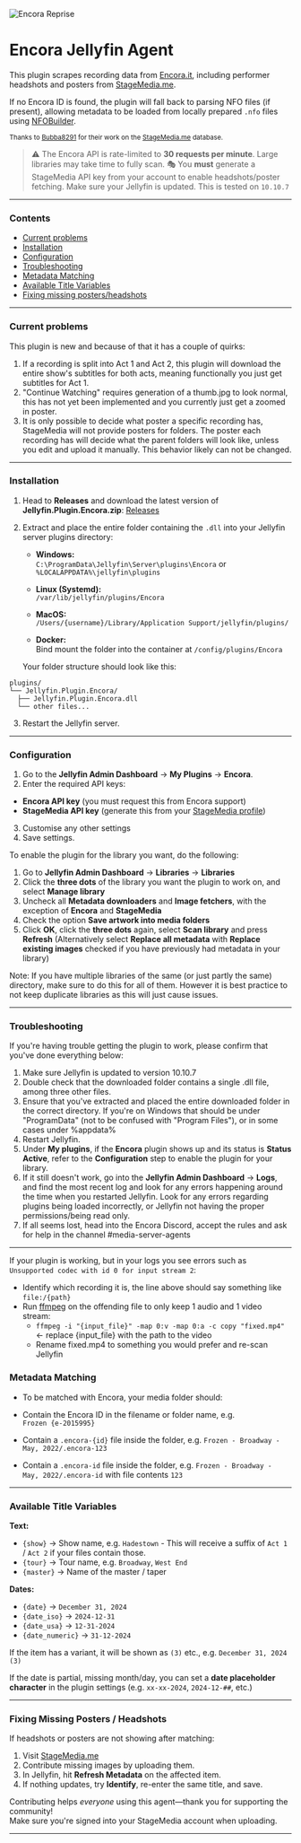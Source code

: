 ![Encora Reprise](https://i.imgur.com/M3ShJse.png)

# Encora Jellyfin Agent

This plugin scrapes recording data from [Encora.it](https://encora.it), including performer headshots and posters from [StageMedia.me](https://stagemedia.me).

If no Encora ID is found, the plugin will fall back to parsing NFO files (if present), allowing metadata to be loaded from locally prepared `.nfo` files using [NFOBuilder](https://github.com/pekempy/NFOBuilder).

<sup>Thanks to [Bubba8291](https://github.com/Bubba8291) for their work on the [StageMedia.me](https://stagemedia.me) database.</sup>

> ⚠️ The Encora API is rate-limited to **30 requests per minute**. Large libraries may take time to fully scan. 
> 🎭 You **must** generate a StageMedia API key from your account to enable headshots/poster fetching.
> Make sure your Jellyfin is updated. This is tested on `10.10.7`
---

### Contents
- [Current problems](#current-problems)
- [Installation](#installation)
- [Configuration](#configuration)
- [Troubleshooting](#troubleshooting)
- [Metadata Matching](#metadata-matching)
- [Available Title Variables](#available-title-variables)
- [Fixing missing posters/headshots](#fixing-missing-posters--headshots)

---
### Current problems

This plugin is new and because of that it has a couple of quirks:
1. If a recording is split into Act 1 and Act 2, this plugin will download the entire show's subtitles for both acts, meaning functionally you just get subtitles for Act 1.
2. "Continue Watching" requires generation of a thumb.jpg to look normal, this has not yet been implemented and you currently just get a zoomed in poster.
3. It is only possible to decide what poster a specific recording has, StageMedia will not provide posters for folders. The poster each recording has will decide what the parent folders will look like, unless you edit and upload it manually. This behavior likely can not be changed.

---

### Installation

1. Head to **Releases** and download the latest version of **Jellyfin.Plugin.Encora.zip**:
   [Releases](https://github.com/pekempy/Jellyfin.Plugin.Encora/releases)
2. Extract and place the entire folder containing the `.dll` into your Jellyfin server plugins directory:

   - **Windows:**  
     `C:\ProgramData\Jellyfin\Server\plugins\Encora`
     or
     `%LOCALAPPDATA%\jellyfin\plugins`

   - **Linux (Systemd):**  
     `/var/lib/jellyfin/plugins/Encora`

   - **MacOS:**  
     `/Users/{username}/Library/Application Support/jellyfin/plugins/`

   - **Docker:**  
     Bind mount the folder into the container at `/config/plugins/Encora`

   Your folder structure should look like this:

```
plugins/
└── Jellyfin.Plugin.Encora/
  ├── Jellyfin.Plugin.Encora.dll
  └── other files...
```


3. Restart the Jellyfin server.

---

### Configuration

1. Go to the **Jellyfin Admin Dashboard** → **My Plugins** → **Encora**.
2. Enter the required API keys:

- **Encora API key** (you must request this from Encora support)
- **StageMedia API key** (generate this from your [StageMedia profile](https://stagemedia.me/profile))

3. Customise any other settings
4. Save settings.


To enable the plugin for the library you want, do the following:
1. Go to **Jellyfin Admin Dashboard** → **Libraries** → **Libraries**
2. Click the **three dots** of the library you want the plugin to work on, and select **Manage library**
3. Uncheck all **Metadata downloaders** and **Image fetchers**, with the exception of **Encora** and **StageMedia**
4. Check the option **Save artwork into media folders**
5. Click **OK**, click the **three dots** again, select **Scan library** and press **Refresh** (Alternatively select **Replace all metadata** with **Replace existing images** checked if you have previously had metadata in your library)

Note: If you have multiple libraries of the same (or just partly the same) directory, make sure to do this for all of them. However it is best practice to not keep duplicate libraries as this will just cause issues.

---

### Troubleshooting
If you're having trouble getting the plugin to work, please confirm that you've done everything below:

1. Make sure Jellyfin is updated to version 10.10.7
2. Double check that the downloaded folder contains a single .dll file, among three other files.
3. Ensure that you've extracted and placed the entire downloaded folder in the correct directory. If you're on Windows that should be under "ProgramData" (not to be confused with "Program Files"), or in some cases under %appdata%
4. Restart Jellyfin.
5. Under **My plugins**, if the **Encora** plugin shows up and its status is **Status Active**, refer to the **Configuration** step to enable the plugin for your library.
6. If it still doesn't work, go into the **Jellyfin Admin Dashboard** → **Logs**, and find the most recent log and look for any errors happening around the time when you restarted Jellyfin. Look for any errors regarding plugins being loaded incorrectly, or Jellyfin not having the proper permissions/being read only.
7. If all seems lost, head into the Encora Discord, accept the rules and ask for help in the channel #media-server-agents

---

If your plugin is working, but in your logs you see errors such as `Unsupported codec with id 0 for input stream 2`:
- Identify which recording it is, the line above should say something like `file:/{path}`
- Run [ffmpeg](https://github.com/FFmpeg/FFmpeg) on the offending file to only keep 1 audio and 1 video stream:
    - `ffmpeg -i "{input_file}" -map 0:v -map 0:a -c copy "fixed.mp4"` <- replace {input_file} with the path to the video
    - Rename fixed.mp4 to something you would prefer and re-scan Jellyfin

### Metadata Matching

- To be matched with Encora, your media folder should:

- Contain the Encora ID in the filename or folder name, e.g.  
 `Frozen {e-2015995}`
- Contain a `.encora-{id}` file inside the folder, e.g.
  `Frozen - Broadway - May, 2022/.encora-123`
- Contain a `.encora-id` file inside the folder, e.g.
  `Frozen - Broadway - May, 2022/.encora-id` with file contents `123`

---

### Available Title Variables

**Text:**

- `{show}` → Show name, e.g. `Hadestown`  - This will receive a suffix of `Act 1` / `Act 2` if your files contain those.
- `{tour}` → Tour name, e.g. `Broadway`, `West End`  
- `{master}` → Name of the master / taper

**Dates:**

- `{date}` → `December 31, 2024`  
- `{date_iso}` → `2024-12-31`  
- `{date_usa}` → `12-31-2024`  
- `{date_numeric}` → `31-12-2024`

If the item has a variant, it will be shown as `(3)` etc., e.g. `December 31, 2024 (3)`

If the date is partial, missing month/day, you can set a **date placeholder character** in the plugin settings (e.g. `xx-xx-2024`, `2024-12-##`, etc.)

---

### Fixing Missing Posters / Headshots

If headshots or posters are not showing after matching:

1. Visit [StageMedia.me](https://stagemedia.me)
2. Contribute missing images by uploading them.
3. In Jellyfin, hit **Refresh Metadata** on the affected item.
4. If nothing updates, try **Identify**, re-enter the same title, and save.

Contributing helps _everyone_ using this agent—thank you for supporting the community!  
Make sure you're signed into your StageMedia account when uploading.

---
